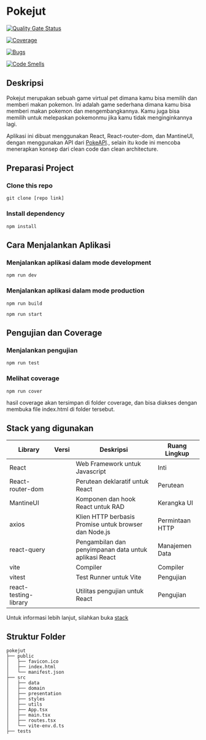 # Pokejut

[![Quality Gate Status](https://sonarcloud.io/api/project_badges/measure?project=Stradivary_pokejut&metric=alert_status)](https://sonarcloud.io/summary/new_code?id=Stradivary_pokejut)

[![Coverage](https://sonarcloud.io/api/project_badges/measure?project=Stradivary_pokejut&metric=coverage)](https://sonarcloud.io/summary/new_code?id=Stradivary_pokejut)

[![Bugs](https://sonarcloud.io/api/project_badges/measure?project=Stradivary_pokejut&metric=bugs)](https://sonarcloud.io/summary/new_code?id=Stradivary_pokejut)

[![Code Smells](https://sonarcloud.io/api/project_badges/measure?project=Stradivary_pokejut&metric=code_smells)](https://sonarcloud.io/summary/new_code?id=Stradivary_pokejut)

## Deskripsi

Pokejut merupakan sebuah game virtual pet dimana kamu bisa memilih dan memberi makan pokemon. Ini adalah game sederhana dimana kamu bisa memberi makan pokemon dan mengembangkannya. Kamu juga bisa memilih untuk melepaskan pokemonmu jika kamu tidak menginginkannya lagi.

Aplikasi ini dibuat menggunakan React, React-router-dom, dan MantineUI, dengan menggunakan API dari [PokeAPI](https://pokeapi.co/)., selain itu kode ini mencoba menerapkan konsep dari clean code dan clean architecture.

## Preparasi Project

### Clone this repo

```
git clone [repo link]
```

### Install dependency

```
npm install
```

## Cara Menjalankan Aplikasi

### Menjalankan aplikasi dalam mode development

```
npm run dev
```

### Menjalankan aplikasi dalam mode production

```
npm run build

npm run start
```

## Pengujian dan Coverage

### Menjalankan pengujian

```
npm run test
```

### Melihat coverage

```
npm run cover
```

hasil coverage akan tersimpan di folder coverage, dan bisa diakses dengan membuka file index.html di folder tersebut.

## Stack yang digunakan

| Library           | Versi   | Deskripsi                                              | Ruang Lingkup       |
|-------------------|---------|--------------------------------------------------------|---------------------|
| React             |         | Web Framework untuk Javascript                          | Inti                |
| React-router-dom  |         | Perutean deklaratif untuk React                       | Perutean            |
| MantineUI         |         | Komponen dan hook React untuk RAD                       | Kerangka UI         |
| axios             |         | Klien HTTP berbasis Promise untuk browser dan Node.js  | Permintaan HTTP     |
| react-query       |         | Pengambilan dan penyimpanan data untuk aplikasi React  | Manajemen Data      |
| vite              |         | Compiler                                               | Compiler    |
| vitest            |         | Test Runner untuk Vite                                  | Pengujian           |
| react-testing-library |     | Utilitas pengujian untuk React                         | Pengujian           |


Untuk informasi lebih lanjut, silahkan buka [stack](./STACK.md)

## Struktur Folder

```
pokejut
├── public
│   ├── favicon.ico
│   ├── index.html
│   └── manifest.json
├── src
│   ├── data
│   ├── domain
│   ├── presentation
│   ├── styles
│   ├── utils
│   ├── App.tsx
│   ├── main.tsx
│   ├── routes.tsx  
│   └── vite-env.d.ts
├── tests
```

